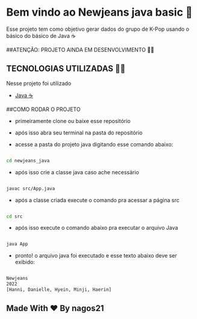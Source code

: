 # Bem vindo ao Newjeans java basic 🐰

Esse projeto tem como objetivo gerar dados do grupo de K-Pop usando o básico do básico de Java ☕

##ATENÇÃO: PROJETO AINDA EM DESENVOLVIMENTO 🚧🚧

## TECNOLOGIAS UTILIZADAS 👨‍💻

Nesse projeto foi utilizado 

- [Java ☕](https://www.java.com/pt-BR/)

##COMO RODAR O PROJETO 

- primeiramente clone ou baixe esse repositório

- após isso abra seu terminal na pasta do repositório

- acesse a pasta do projeto java digitando esse comando abaixo:

```bash

cd newjeans_java 

```
- após isso crie a classe java caso ache necessário

```bash

javac src/App.java

```

- após a classe criada execute o comando pra acessar a página src

```bash

cd src

```
- após isso execute o comando abaixo pra executar o arquivo Java

```bash

java App

```
- pronto! o arquivo java foi executado e esse texto abaixo deve ser exibido:

```bash

Newjeans
2022
[Hanni, Danielle, Hyein, Minji, Haerin]

```

## Made With ❤️ By nagos21
